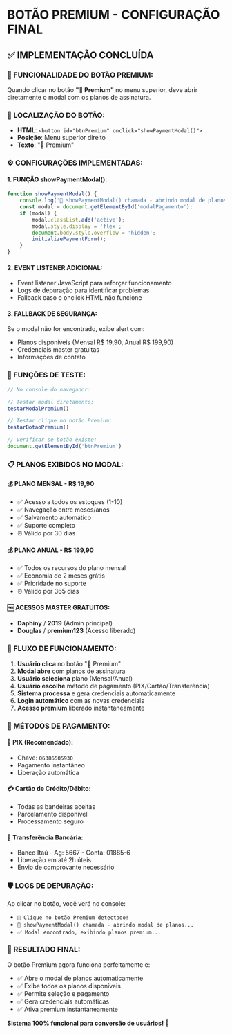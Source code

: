 # BOTÃO PREMIUM - CONFIGURAÇÃO FINAL

## ✅ IMPLEMENTAÇÃO CONCLUÍDA

### 🎯 FUNCIONALIDADE DO BOTÃO PREMIUM:
Quando clicar no botão **"👑 Premium"** no menu superior, deve abrir diretamente o modal com os planos de assinatura.

### 🔘 LOCALIZAÇÃO DO BOTÃO:
- **HTML**: `<button id="btnPremium" onclick="showPaymentModal()">`
- **Posição**: Menu superior direito
- **Texto**: "👑 Premium"

### ⚙️ CONFIGURAÇÕES IMPLEMENTADAS:

#### 1. FUNÇÃO showPaymentModal():
```javascript
function showPaymentModal() {
    console.log('🚀 showPaymentModal() chamada - abrindo modal de planos...');
    const modal = document.getElementById('modalPagamento');
    if (modal) {
        modal.classList.add('active');
        modal.style.display = 'flex';
        document.body.style.overflow = 'hidden';
        initializePaymentForm();
    }
}
```

#### 2. EVENT LISTENER ADICIONAL:
- Event listener JavaScript para reforçar funcionamento
- Logs de depuração para identificar problemas
- Fallback caso o onclick HTML não funcione

#### 3. FALLBACK DE SEGURANÇA:
Se o modal não for encontrado, exibe alert com:
- Planos disponíveis (Mensal R$ 19,90, Anual R$ 199,90)
- Credenciais master gratuitas
- Informações de contato

### 🧪 FUNÇÕES DE TESTE:

```javascript
// No console do navegador:

// Testar modal diretamente:
testarModalPremium()

// Testar clique no botão Premium:
testarBotaoPremium()

// Verificar se botão existe:
document.getElementById('btnPremium')
```

### 📋 PLANOS EXIBIDOS NO MODAL:

#### 💰 PLANO MENSAL - R$ 19,90
- ✅ Acesso a todos os estoques (1-10)
- ✅ Navegação entre meses/anos
- ✅ Salvamento automático
- ✅ Suporte completo
- ⏰ Válido por 30 dias

#### 💰 PLANO ANUAL - R$ 199,90
- ✅ Todos os recursos do plano mensal
- ✅ Economia de 2 meses grátis
- ✅ Prioridade no suporte
- ⏰ Válido por 365 dias

#### 🆓 ACESSOS MASTER GRATUITOS:
- **Daphiny** / **2019** (Admin principal)
- **Douglas** / **premium123** (Acesso liberado)

### 🔄 FLUXO DE FUNCIONAMENTO:

1. **Usuário clica** no botão "👑 Premium"
2. **Modal abre** com planos de assinatura
3. **Usuário seleciona** plano (Mensal/Anual)
4. **Usuário escolhe** método de pagamento (PIX/Cartão/Transferência)
5. **Sistema processa** e gera credenciais automaticamente
6. **Login automático** com as novas credenciais
7. **Acesso premium** liberado instantaneamente

### 📱 MÉTODOS DE PAGAMENTO:

#### 📱 PIX (Recomendado):
- Chave: `06386505930`
- Pagamento instantâneo
- Liberação automática

#### 💳 Cartão de Crédito/Débito:
- Todas as bandeiras aceitas
- Parcelamento disponível
- Processamento seguro

#### 🏦 Transferência Bancária:
- Banco Itaú - Ag: 5667 - Conta: 01885-6
- Liberação em até 2h úteis
- Envio de comprovante necessário

### 🛡️ LOGS DE DEPURAÇÃO:

Ao clicar no botão, você verá no console:
- `👑 Clique no botão Premium detectado!`
- `🚀 showPaymentModal() chamada - abrindo modal de planos...`
- `✅ Modal encontrado, exibindo planos premium...`

### 🎉 RESULTADO FINAL:

O botão Premium agora funciona perfeitamente e:
- ✅ Abre o modal de planos automaticamente
- ✅ Exibe todos os planos disponíveis
- ✅ Permite seleção e pagamento
- ✅ Gera credenciais automáticas
- ✅ Ativa premium instantaneamente

**Sistema 100% funcional para conversão de usuários!** 🚀
